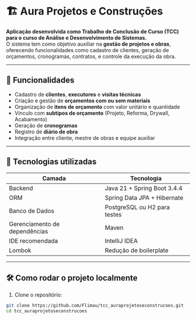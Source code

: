 # 🏗️ Aura Projetos e Construções

**Aplicação desenvolvida como Trabalho de Conclusão de Curso (TCC) para o curso de Análise e Desenvolvimento de Sistemas.**  
O sistema tem como objetivo auxiliar na **gestão de projetos e obras**, oferecendo funcionalidades como cadastro de clientes, geração de orçamentos, cronogramas, contratos, e controle da execução da obra.

---

## 📌 Funcionalidades

- Cadastro de **clientes**, **executores** e **visitas técnicas**
- Criação e gestão de **orçamentos com ou sem materiais**
- Organização de **itens de orçamento** com valor unitário e quantidade
- Vínculo com **subtipos de orçamento** (Projeto, Reforma, Drywall, Acabamento)
- Geração de **cronogramas**
- Registro de **diário de obra**
- Integração entre cliente, mestre de obras e equipe auxiliar

---

## 🧱 Tecnologias utilizadas

| Camada | Tecnologia |
|--------|------------|
| Backend | Java 21 + Spring Boot 3.4.4 |
| ORM | Spring Data JPA + Hibernate |
| Banco de Dados | PostgreSQL ou H2 para testes |
| Gerenciamento de dependências | Maven |
| IDE recomendada | IntelliJ IDEA |
| Lombok | Redução de boilerplate |

---

## 🛠️ Como rodar o projeto localmente

1. Clone o repositório:

```bash
git clone https://github.com/Flimau/tcc_auraprojetoseconstrucoes.git
cd tcc_auraprojetoseconstrucoes


